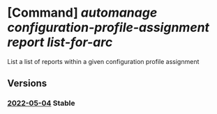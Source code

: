 # [Command] _automanage configuration-profile-assignment report list-for-arc_

List a list of reports within a given configuration profile assignment

## Versions

### [2022-05-04](/Resources/mgmt-plane/L3N1YnNjcmlwdGlvbnMve30vcmVzb3VyY2Vncm91cHMve30vcHJvdmlkZXJzL21pY3Jvc29mdC5oeWJyaWRjb21wdXRlL21hY2hpbmVzL3t9L3Byb3ZpZGVycy9taWNyb3NvZnQuYXV0b21hbmFnZS9jb25maWd1cmF0aW9ucHJvZmlsZWFzc2lnbm1lbnRzL3t9L3JlcG9ydHM=/2022-05-04.xml) **Stable**

<!-- mgmt-plane /subscriptions/{}/resourcegroups/{}/providers/microsoft.hybridcompute/machines/{}/providers/microsoft.automanage/configurationprofileassignments/{}/reports 2022-05-04 -->
